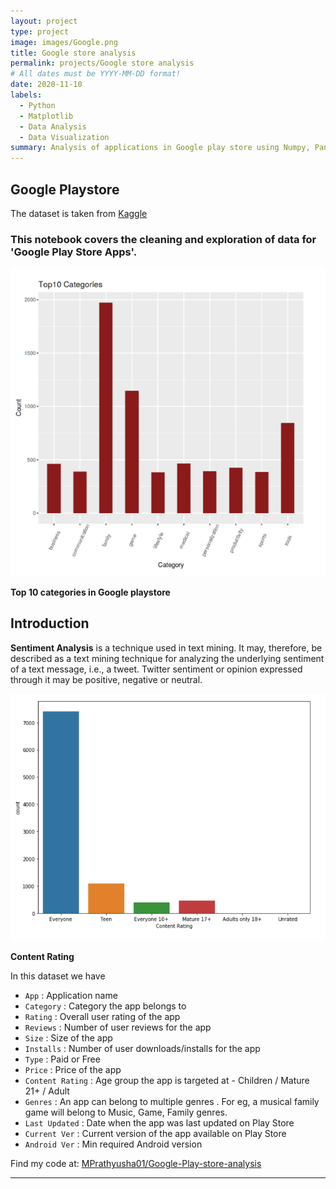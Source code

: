 ```yaml
---
layout: project
type: project
image: images/Google.png
title: Google store analysis 
permalink: projects/Google store analysis 
# All dates must be YYYY-MM-DD format!
date: 2020-11-10
labels:
  - Python
  - Matplotlib
  - Data Analysis
  - Data Visualization
summary: Analysis of applications in Google play store using Numpy, Pandas, Data Analysis Python.
---
```

## Google Playstore
The dataset is taken from [Kaggle](https://www.kaggle.com/lava18/google-play-store-apps)


### This notebook covers the cleaning and exploration of data for 'Google Play Store Apps'.

<div class="ui large rounded images">
  <img class="ui image" src="../images/Google1.png">
  
</div>

**Top 10 categories in Google playstore**
## Introduction
**Sentiment Analysis** is a technique used in text mining. It may, therefore, be described as a text mining technique for analyzing the underlying sentiment of a text message, i.e., a tweet. Twitter sentiment or opinion expressed through it may be positive, negative or neutral.
<div class="ui large rounded images">
  <img class="ui image" src="../images/Google2.png">
</div>

 **Content Rating**

In this dataset we have

* `App` : Application name
* `Category` : Category the app belongs to
* `Rating` : Overall user rating of the app
* `Reviews` : Number of user reviews for the app
* `Size` : Size of the app
* `Installs` : Number of user downloads/installs for the app
* `Type` : Paid or Free
* `Price` : Price of the app
* `Content Rating` : Age group the app is targeted at - Children / Mature 21+ / Adult
* `Genres` : An app can belong to multiple genres . For eg, a musical family game will belong to Music, Game, Family genres.
* `Last Updated` : Date when the app was last updated on Play Store
* `Current Ver` : Current version of the app available on Play Store
* `Android Ver` : Min required Android version

Find my code at: <a href="https://github.com/MPrathyusha01/Google-Play-store-analysis"><i class="large github icon"></i>MPrathyusha01/Google-Play-store-analysis</a>





*******
